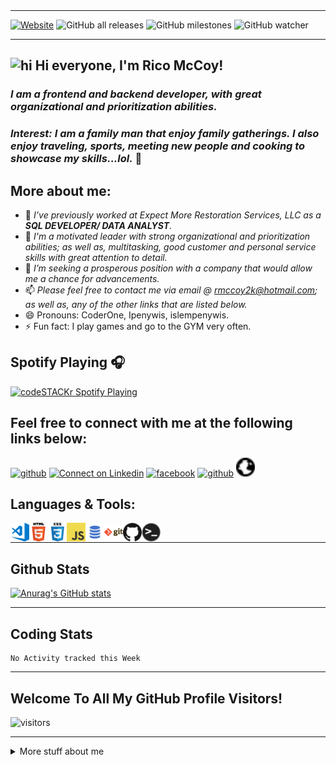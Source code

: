 <br >
<br >

---
[![Website](https://img.shields.io/website?label=Portfolio&style=for-the-badge&up_color=green&url=https%3A%2F%2Frmccoy2k.github.io%2Fportfolio%2F)](https://rmccoy2k.github.io/portfolio/) ![GitHub all releases](https://img.shields.io/github/downloads/rmccoy2k/3D-cube-box/total?logo=github&style=for-the-badge) ![GitHub milestones](https://img.shields.io/github/milestones/all/rmccoy2k/3D-cube-box?logo=github&style=for-the-badge) ![GitHub watcher](https://img.shields.io/github/watchers/rmccoy2k/3D-cube-box?logo=github&style=for-the-badge)
<!--[![Twitter Follow](https://img.shields.io/twitter/follow/codeSTACKr?color=1DA1F2&logo=twitter&style=for-the-badge)](https://twitter.com/intent/follow?original_referer=https%3A%2F%2Fgithub.com%2FcodeSTACKr&screen_name=codeSTACKr)-->
---


## <img src="https://user-images.githubusercontent.com/1303154/88677602-1635ba80-d120-11ea-84d8-d263ba5fc3c0.gif" width="30px" alt="hi"> Hi everyone, I'm Rico McCoy!

### *I am a frontend and backend developer, with great organizational and prioritization abilities.*

### *Interest: I am a family man that enjoy family gatherings. I also enjoy traveling, sports, meeting new people and cooking to showcase my skills...lol.* 🤣

## More about me:

- 🔭 *I’ve previously worked at Expect More Restoration Services, LLC as a **SQL DEVELOPER/ DATA ANALYST**.*
- 💪 *I'm a motivated leader with strong organizational and prioritization abilities; as well as, multitasking, good customer and personal service skills with great attention         to detail.*
- 🤔 *I’m seeking a prosperous position with a company that would allow me a chance for advancements.*
- 📫 *Please feel free to contact me via email @ rmccoy2k@hotmail.com; as well as, any of the other links that are listed below.*
- 😄 Pronouns: CoderOne, Ipenywis, islempenywis.
- ⚡ Fun fact: I play games and go to the GYM very often.


## Spotify Playing 🎧

[<img src="https://now-playing-codestackr.vercel.app/api/spotify-playing" alt="codeSTACKr Spotify Playing" width="450" />](https://open.spotify.com/user/bpltz26vd7syn4ury87fm0oh8)

## Feel free to connect with me at the following links below:

[<img src='https://img.shields.io/badge/GitHub-100000?style=for-the-badge&logo=github&logoColor=white' alt='github' height='30'>](https://github.com/rmccoy2k)  [<img src='https://img.shields.io/badge/LinkedIn-0077B5?style=for-the-badge&logo=linkedin&logoColor=white' alt='Connect on Linkedin' height='30'>](https://www.linkedin.com/in/rico-mccoy-0b097116a/)  [<img src='https://img.shields.io/badge/Facebook-1877F2?style=for-the-badge&logo=facebook&logoColor=white' alt='facebook' height='30'>](https://www.facebook.com/rico.mccoy.90/)  [<img src='https://img.shields.io/badge/Microsoft_Outlook-0078D4?style=for-the-badge&logo=microsoft-outlook&logoColor=white' alt='github' height='30'>](https://rmccoy2k@hotmail.com) [<img src='https://raw.githubusercontent.com/iconic/open-iconic/master/svg/globe.svg' alt='website' height='30'>](https://rmccoy2k.github.io/portfolio/)


## Languages & Tools:

<!-- Icons -->
[<img align="left" alt="Visual Studio Code" width="30px" src="https://raw.githubusercontent.com/github/explore/80688e429a7d4ef2fca1e82350fe8e3517d3494d/topics/visual-studio-code/visual-studio-code.png" />](https://rmccoy2k.github.io/portfolio/Project%20Page/projects.html)
[<img align="left" alt="HTML5" width="30px" src="https://raw.githubusercontent.com/github/explore/80688e429a7d4ef2fca1e82350fe8e3517d3494d/topics/html/html.png" />](https://rmccoy2k.github.io/portfolio/Project%20Page/projects.html)
[<img align="left" alt="CSS3" width="30px" src="https://raw.githubusercontent.com/github/explore/80688e429a7d4ef2fca1e82350fe8e3517d3494d/topics/css/css.png" />](https://rmccoy2k.github.io/portfolio/Project%20Page/projects.html)
[<img align="left" alt="JavaScript" width="30px" src="https://raw.githubusercontent.com/github/explore/80688e429a7d4ef2fca1e82350fe8e3517d3494d/topics/javascript/javascript.png" />](https://rmccoy2k.github.io/portfolio/Project%20Page/projects.html)
[<img align="left" alt="SQL" width="30px" src="https://raw.githubusercontent.com/github/explore/80688e429a7d4ef2fca1e82350fe8e3517d3494d/topics/sql/sql.png" />](https://rmccoy2k.github.io/portfolio/Project%20Page/projects.html)
[<img align="left" alt="Git" width="30px" src="https://raw.githubusercontent.com/github/explore/80688e429a7d4ef2fca1e82350fe8e3517d3494d/topics/git/git.png" />](https://github.com/rmccoy2k)
[<img align="left" alt="GitHub" width="30px" src="https://raw.githubusercontent.com/github/explore/78df643247d429f6cc873026c0622819ad797942/topics/github/github.png" />](https://github.com/rmccoy2k)
[<img align="left" alt="Terminal" width="30px" src="https://raw.githubusercontent.com/github/explore/80688e429a7d4ef2fca1e82350fe8e3517d3494d/topics/terminal/terminal.png" />]("")

<br >

<!--## Badges  

<a href='https://archiveprogram.github.com/'><img src='https://raw.githubusercontent.com/acervenky/animated-github-badges/master/assets/acbadge.gif' width='35' height='35'></a> <a href='https://docs.github.com/en/developers'><img src='https://raw.githubusercontent.com/acervenky/animated-github-badges/master/assets/devbadge.gif' width='35' height='35'></a> <a href='https://github.com/pricing'><img src='https://raw.githubusercontent.com/acervenky/animated-github-badges/master/assets/pro.gif' width='35' height='35'></a> <a href='https://stars.github.com/'><img src='https://raw.githubusercontent.com/acervenky/animated-github-badges/master/assets/starbadge.gif' width='35' height='35'></a> <a href='https://docs.github.com/en/github/supporting-the-open-source-community-with-github-sponsors'><img src='https://raw.githubusercontent.com/acervenky/animated-github-badges/master/assets/sponsorbadge.gif' width='35' height='35'></a>-->

---


## Github Stats

[![Anurag's GitHub stats](https://github-readme-stats.vercel.app/api?username=rmccoy2k&show_icons=true&hide_border=true)](https://github.com/anuraghazra/github-readme-stats)

---


## Coding Stats

<!--START_SECTION:waka-->
```text
No Activity tracked this Week
```
<!--END_SECTION:waka-->

---

<!---------------------------------
GitHub Profile Visitors Info & Code
---------------------------------->

<!-- Docs
How to use?

If you know how to add picture in markdown, then you are good to go.

All you have to do is to add below markdown markup to your markdown content:

![visitors](https://visitor-badge.glitch.me/badge?page_id=page.id)
                

            
In which, the url parameter page_id is REQUIRED, please use the unique string to best represent your page.

I recommend you to follow page_id rules below:

For README.md file, use ${your.username}.${your.repo.id}, https://visitor-badge.glitch.me/badge?page_id=jwenjian.visitor-badge for example.

For Issue body, use ${your.username}.${your.repo.id}.issue.${issue.id}, https://visitor-badge.glitch.me/badge?page_id=jwenjian.visitor-badge.issue.1 for example.

...or any other markdown content, please give an unique string to distinguish -->


## Welcome To All My GitHub Profile Visitors!

![visitors](https://visitor-badge.glitch.me/badge?page_id=${rmccoy2k}.${rmccoy2k.repo.id}.issue.${issue.id},visitor-badge.issue.1)

---

<details>
<summary>
  More stuff about me
</summary>

<br >

I love sharing knowledge and putting tutorials, courses and posts together for helping other developers, and tjat's why CoderOne Youtube Channel exists!

#### What is CoderOne?

CoderOne is a youtube channel for learning Web/Mobile development, coding and design. Including new technologies and frameworks and anything really related to development world.

#### Coding Stats

<!--START_SECTION:waka-->
```text
TypeScript   15 hrs 41 mins  ████████████████████▓░░░░   82.29 % 
HTML         1 hr 50 mins    ██▒░░░░░░░░░░░░░░░░░░░░░░   09.61 % 
Markdown     1 hr 27 mins    ██░░░░░░░░░░░░░░░░░░░░░░░   07.63 % 
Other        2 mins          ░░░░░░░░░░░░░░░░░░░░░░░░░   00.25 % 
YAML         2 mins          ░░░░░░░░░░░░░░░░░░░░░░░░░   00.19 % 
```
<!--END_SECTION:waka-->

#### Github Stats

![Ipenywis's github stats](https://github-readme-stats.vercel.app/api?username=ipenywis&count_private=true&theme=tokyonight&hide=contribs,prs)

</details>


<!--START_SECTION:activity-->

<!-- Markdown Tips:

To bolden the text, wrap it with two asterisks (*) (**word**)
To italisize the text, wrap it with one asterisk (*) (*word*)
To strikethrough the text, wrap it with two tildes (~) (~~word~~)
To make a link, place the link text in brackets and the url in parentheses ([link](http://example.com))
To make an example icon image, place an !, the alt text in brackets, and the url in parentheses (![github](/images/icon.png)) -->

<!--
**rmccoy2k/rmccoy2k** is a ✨ _special_ ✨ repository because its `README.md` (this file) appears on your GitHub profile.

Here are some ideas to get you started:

- 🔭 I’m currently working on ...
- 🌱 I’m currently learning ...
- 👯 I’m looking to collaborate on ...
- 🤔 I’m looking for help with ...
- 💬 Ask me about ...
- 📫 How to reach me: ...
- 😄 Pronouns: ...
- ⚡ Fun fact: ...
-->

